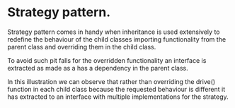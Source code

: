 # Strategy pattern.

Strategy pattern comes in handy when inheritance is used extensively to redefine the behaviour of the child classes 
importing functionality from the parent class and overriding them in the child class.

To avoid such pit falls for the overridden functionality an interface is extracted as made as a has a dependency in the 
parent class.

In this illustration we can observe that rather than overriding the drive() function in each child class because the 
requested behaviour is different it has extracted to an interface with multiple implementations for the strategy.